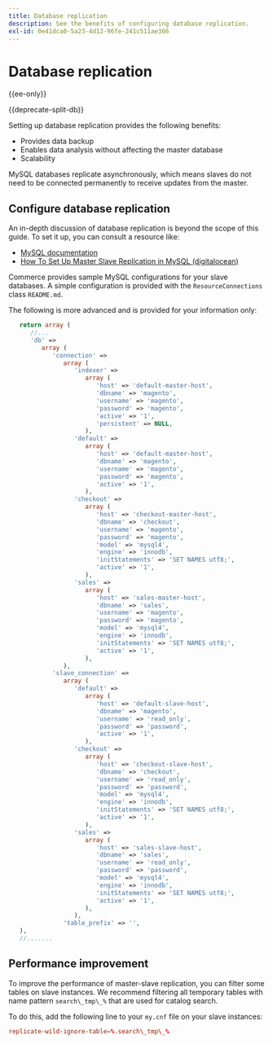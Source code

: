 ```yaml
---
title: Database replication
description: See the benefits of configuring database replication.
exl-id: 0e41dca0-5a23-4d12-96fe-241c511ae366
---
```

# Database replication

{{ee-only}}

{{deprecate-split-db}}

Setting up database replication provides the following benefits:

- Provides data backup
- Enables data analysis without affecting the master database
- Scalability

MySQL databases replicate asynchronously, which means slaves do not need to be connected permanently to receive updates from the master.

## Configure database replication

An in-depth discussion of database replication is beyond the scope of this guide. To set it up, you can consult a resource like:

- [MySQL documentation](https://dev.mysql.com/doc/refman/5.6/en/replication.html)
- [How To Set Up Master Slave Replication in MySQL (digitalocean)](https://www.digitalocean.com/community/tutorials/how-to-set-up-replication-in-mysql)

Commerce provides sample MySQL configurations for your slave databases. A simple configuration is provided with the `ResourceConnections` class `README.md`.

The following is more advanced and is provided for your information only:

```php
   return array (
      //...
      'db' =>
         array (
            'connection' =>
               array (
                  'indexer' =>
                     array (
                        'host' => 'default-master-host',
                        'dbname' => 'magento',
                        'username' => 'magento',
                        'password' => 'magento',
                        'active' => '1',
                        'persistent' => NULL,
                     ),
                  'default' =>
                     array (
                        'host' => 'default-master-host',
                        'dbname' => 'magento',
                        'username' => 'magento',
                        'password' => 'magento',
                        'active' => '1',
                     ),
                  'checkout' =>
                     array (
                        'host' => 'checkout-master-host',
                        'dbname' => 'checkout',
                        'username' => 'magento',
                        'password' => 'magento',
                        'model' => 'mysql4',
                        'engine' => 'innodb',
                        'initStatements' => 'SET NAMES utf8;',
                        'active' => '1',
                     ),
                  'sales' =>
                     array (
                        'host' => 'sales-master-host',
                        'dbname' => 'sales',
                        'username' => 'magento',
                        'password' => 'magento',
                        'model' => 'mysql4',
                        'engine' => 'innodb',
                        'initStatements' => 'SET NAMES utf8;',
                        'active' => '1',
                     ),
               ),
            'slave_connection' =>
               array (
                  'default' =>
                     array (
                        'host' => 'default-slave-host',
                        'dbname' => 'magento',
                        'username' => 'read_only',
                        'password' => 'password',
                        'active' => '1',
                     ),
                  'checkout' =>
                     array (
                        'host' => 'checkout-slave-host',
                        'dbname' => 'checkout',
                        'username' => 'read_only',
                        'password' => 'password',
                        'model' => 'mysql4',
                        'engine' => 'innodb',
                        'initStatements' => 'SET NAMES utf8;',
                        'active' => '1',
                     ),
                  'sales' =>
                     array (
                        'host' => 'sales-slave-host',
                        'dbname' => 'sales',
                        'username' => 'read_only',
                        'password' => 'password',
                        'model' => 'mysql4',
                        'engine' => 'innodb',
                        'initStatements' => 'SET NAMES utf8;',
                        'active' => '1',
                     ),
                  ),
               'table_prefix' => '',
   ),
   //.......
```

## Performance improvement

To improve the performance of master-slave replication, you can filter some tables on slave instances. We recommend filtering all temporary tables with name pattern `search\_tmp\_%` that are used for catalog search.

To do this, add the following line to your `my.cnf` file on your slave instances:

   ```conf
   replicate-wild-ignore-table=%.search\_tmp\_%
   ```
